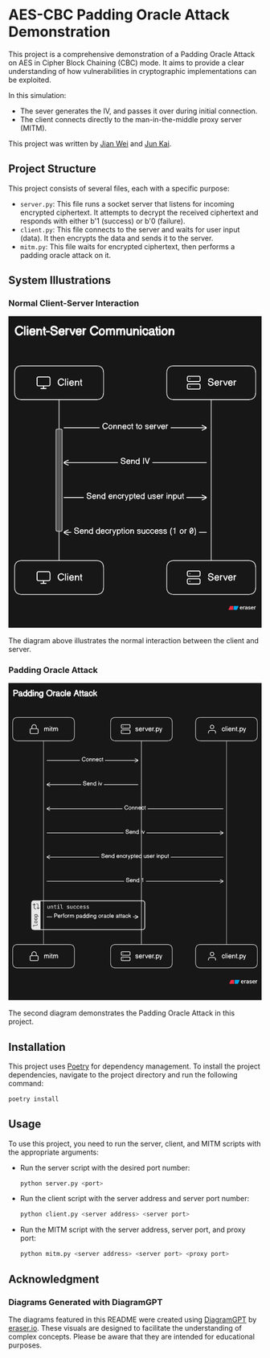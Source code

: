 # AES-CBC Padding Oracle Attack Demonstration

This project is a comprehensive demonstration of a Padding Oracle Attack on AES in Cipher Block Chaining (CBC) mode. It aims to provide a clear understanding of how vulnerabilities in cryptographic implementations can be exploited.

In this simulation:

- The sever generates the IV, and passes it over during initial connection.
- The client connects directly to the man-in-the-middle proxy server (MITM).

This project was written by [Jian Wei](https://www.linkedin.com/in/jianwei99/) and [Jun Kai](https://www.linkedin.com/in/yipjk/).

## Project Structure

This project consists of several files, each with a specific purpose:

- `server.py`: This file runs a socket server that listens for incoming encrypted ciphertext. It attempts to decrypt the received ciphertext and responds with either b'1 (success) or b'0 (failure).
- `client.py`: This file connects to the server and waits for user input (data). It then encrypts the data and sends it to the server.
- `mitm.py`: This file waits for encrypted ciphertext, then performs a padding oracle attack on it.

## System Illustrations

### Normal Client-Server Interaction

![Normal Client-Server Interaction](image-4.png)

The diagram above illustrates the normal interaction between the client and server.

### Padding Oracle Attack

![Padding Oracle Attack](image-6.png)

The second diagram demonstrates the Padding Oracle Attack in this project.

## Installation

This project uses [Poetry](https://python-poetry.org/) for dependency management. To install the project dependencies, navigate to the project directory and run the following command:

```bash
poetry install
```

## Usage

To use this project, you need to run the server, client, and MITM scripts with the appropriate arguments:

- Run the server script with the desired port number:

  ```bash
  python server.py <port>
  ```

- Run the client script with the server address and server port number:

  ```bash
  python client.py <server address> <server port>
  ```

- Run the MITM script with the server address, server port, and proxy port:

  ```bash
  python mitm.py <server address> <server port> <proxy port>
  ```

## Acknowledgment

### Diagrams Generated with DiagramGPT

The diagrams featured in this README were created using [DiagramGPT](https://eraser.io) by [eraser.io](https://eraser.io). These visuals are designed to facilitate the understanding of complex concepts. Please be aware that they are intended for educational purposes.
